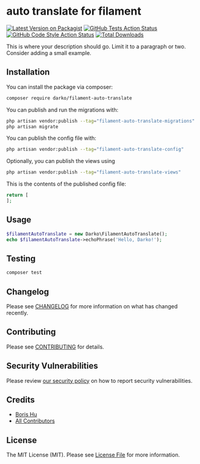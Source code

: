 # auto translate for filament

[![Latest Version on Packagist](https://img.shields.io/packagist/v/darko/filament-auto-translate.svg?style=flat-square)](https://packagist.org/packages/darko/filament-auto-translate)
[![GitHub Tests Action Status](https://img.shields.io/github/actions/workflow/status/darko/filament-auto-translate/run-tests.yml?branch=main&label=tests&style=flat-square)](https://github.com/darko/filament-auto-translate/actions?query=workflow%3Arun-tests+branch%3Amain)
[![GitHub Code Style Action Status](https://img.shields.io/github/actions/workflow/status/darko/filament-auto-translate/fix-php-code-styling.yml?branch=main&label=code%20style&style=flat-square)](https://github.com/darko/filament-auto-translate/actions?query=workflow%3A"Fix+PHP+code+styling"+branch%3Amain)
[![Total Downloads](https://img.shields.io/packagist/dt/darko/filament-auto-translate.svg?style=flat-square)](https://packagist.org/packages/darko/filament-auto-translate)



This is where your description should go. Limit it to a paragraph or two. Consider adding a small example.

## Installation

You can install the package via composer:

```bash
composer require darko/filament-auto-translate
```

You can publish and run the migrations with:

```bash
php artisan vendor:publish --tag="filament-auto-translate-migrations"
php artisan migrate
```

You can publish the config file with:

```bash
php artisan vendor:publish --tag="filament-auto-translate-config"
```

Optionally, you can publish the views using

```bash
php artisan vendor:publish --tag="filament-auto-translate-views"
```

This is the contents of the published config file:

```php
return [
];
```

## Usage

```php
$filamentAutoTranslate = new Darko\FilamentAutoTranslate();
echo $filamentAutoTranslate->echoPhrase('Hello, Darko!');
```

## Testing

```bash
composer test
```

## Changelog

Please see [CHANGELOG](CHANGELOG.md) for more information on what has changed recently.

## Contributing

Please see [CONTRIBUTING](.github/CONTRIBUTING.md) for details.

## Security Vulnerabilities

Please review [our security policy](../../security/policy) on how to report security vulnerabilities.

## Credits

- [Boris Hu](https://github.com/hubo502)
- [All Contributors](../../contributors)

## License

The MIT License (MIT). Please see [License File](LICENSE.md) for more information.

